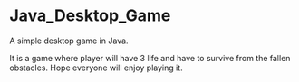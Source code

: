 # Java_Desktop_Game
A simple desktop game in Java.

It is a game where player will have 3 life and have to survive from the fallen obstacles. Hope everyone will enjoy playing it.
